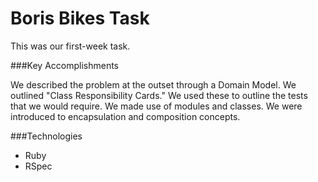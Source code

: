 Boris Bikes Task
================

This was our first-week task.

###Key Accomplishments

We described the problem at the outset through a Domain Model.
We outlined "Class Responsibility Cards."
We used these to outline the tests that we would require.
We made use of modules and classes.
We were introduced to encapsulation and composition concepts.

###Technologies
- Ruby
- RSpec
